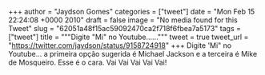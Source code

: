 
+++
author = "Jaydson Gomes"
categories = ["tweet"]
date = "Mon Feb 15 22:24:08 +0000 2010"
draft = false
image = "No media found for this Tweet"
slug = "62051a48f15ac59092470ca2f718f6fbea7a5173"
tags = ["tweet"]
title = """Digite "Mi" no Youtube......"""
tweet = true
tweet_url = "https://twitter.com/jaydson/status/9158724918"
+++
Digite 'Mi" no Youtube... a primeira opção sugerida é Michael Jackson e a terceira é Mike de Mosqueiro. Esse é o cara. Vai Vai Vai Vai Vai!
